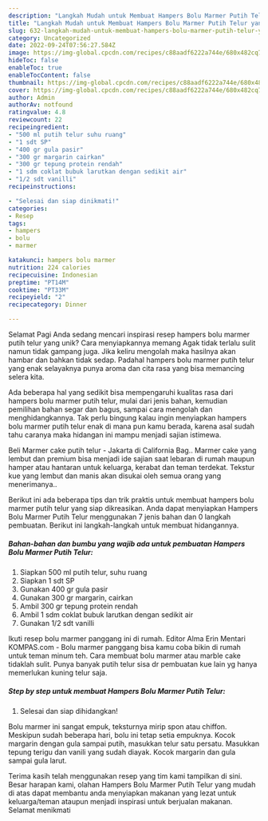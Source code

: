 ```yaml
---
description: "Langkah Mudah untuk Membuat Hampers Bolu Marmer Putih Telur yang Lezat Sekali, Lezat"
title: "Langkah Mudah untuk Membuat Hampers Bolu Marmer Putih Telur yang Lezat Sekali, Lezat"
slug: 632-langkah-mudah-untuk-membuat-hampers-bolu-marmer-putih-telur-yang-lezat-sekali-lezat
category: Uncategorized
date: 2022-09-24T07:56:27.584Z
image: https://img-global.cpcdn.com/recipes/c88aadf6222a744e/680x482cq70/hampers-bolu-marmer-putih-telur-foto-resep-utama.jpg
hideToc: false
enableToc: true
enableTocContent: false
thumbnail: https://img-global.cpcdn.com/recipes/c88aadf6222a744e/680x482cq70/hampers-bolu-marmer-putih-telur-foto-resep-utama.jpg
cover: https://img-global.cpcdn.com/recipes/c88aadf6222a744e/680x482cq70/hampers-bolu-marmer-putih-telur-foto-resep-utama.jpg
author: Admin
authorAv: notfound
ratingvalue: 4.8
reviewcount: 22
recipeingredient:
- "500 ml putih telur suhu ruang"
- "1 sdt SP"
- "400 gr gula pasir"
- "300 gr margarin cairkan"
- "300 gr tepung protein rendah"
- "1 sdm coklat bubuk larutkan dengan sedikit air"
- "1/2 sdt vanilli"
recipeinstructions:

- "Selesai dan siap dinikmati!"
categories:
- Resep
tags:
- hampers
- bolu
- marmer

katakunci: hampers bolu marmer 
nutrition: 224 calories
recipecuisine: Indonesian
preptime: "PT14M"
cooktime: "PT33M"
recipeyield: "2"
recipecategory: Dinner

---
```



Selamat Pagi Anda sedang mencari inspirasi resep hampers bolu marmer putih telur yang unik? Cara menyiapkannya memang Agak tidak terlalu sulit namun tidak gampang juga. Jika keliru mengolah maka hasilnya akan hambar dan bahkan tidak sedap. Padahal hampers bolu marmer putih telur yang enak selayaknya punya aroma dan cita rasa yang bisa memancing selera kita.


Ada beberapa hal yang sedikit bisa mempengaruhi kualitas rasa dari hampers bolu marmer putih telur, mulai dari jenis bahan, kemudian pemilihan bahan segar dan bagus, sampai cara mengolah dan menghidangkannya. Tak perlu bingung kalau ingin menyiapkan hampers bolu marmer putih telur enak di mana pun kamu berada, karena asal sudah tahu caranya maka hidangan ini mampu menjadi sajian istimewa.

Beli Marmer cake putih telur - Jakarta di California Bag.. Marmer cake yang lembut dan premium bisa menjadi ide sajian saat lebaran di rumah maupun hamper atau hantaran untuk keluarga, kerabat dan teman terdekat. Tekstur kue yang lembut dan manis akan disukai oleh semua orang yang menerimanya..


Berikut ini ada beberapa tips dan trik praktis untuk membuat hampers bolu marmer putih telur yang siap dikreasikan. Anda dapat menyiapkan Hampers Bolu Marmer Putih Telur menggunakan 7 jenis bahan dan 0 langkah pembuatan. Berikut ini langkah-langkah untuk membuat hidangannya.

<!--inarticleads1-->

##### Bahan-bahan dan bumbu yang wajib ada untuk pembuatan Hampers Bolu Marmer Putih Telur:

1. Siapkan 500 ml putih telur, suhu ruang
1. Siapkan 1 sdt SP
1. Gunakan 400 gr gula pasir
1. Gunakan 300 gr margarin, cairkan
1. Ambil 300 gr tepung protein rendah
1. Ambil 1 sdm coklat bubuk larutkan dengan sedikit air
1. Gunakan 1/2 sdt vanilli


Ikuti resep bolu marmer panggang ini di rumah. Editor Alma Erin Mentari KOMPAS.com - Bolu marmer panggang bisa kamu coba bikin di rumah untuk teman minum teh. Cara membuat bolu marmer atau marble cake tidaklah sulit. Punya banyak putih telur sisa dr pembuatan kue lain yg hanya memerlukan kuning telur saja. 

<!--inarticleads2-->

##### Step by step untuk membuat Hampers Bolu Marmer Putih Telur:


1. Selesai dan siap dihidangkan!

Bolu marmer ini sangat empuk, teksturnya mirip spon atau chiffon. Meskipun sudah beberapa hari, bolu ini tetap setia empuknya. Kocok margarin dengan gula sampai putih, masukkan telur satu persatu. Masukkan tepung terigu dan vanili yang sudah diayak. Kocok margarin dan gula sampai gula larut. 

Terima kasih telah menggunakan resep yang tim kami tampilkan di sini. Besar harapan kami, olahan Hampers Bolu Marmer Putih Telur yang mudah di atas dapat membantu anda menyiapkan makanan yang lezat untuk keluarga/teman ataupun menjadi inspirasi untuk berjualan makanan. Selamat menikmati
